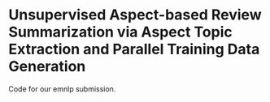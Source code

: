 # Unsupervised Aspect-based Review Summarization via Aspect Topic Extraction and Parallel Training Data Generation

Code for our emnlp submission.
